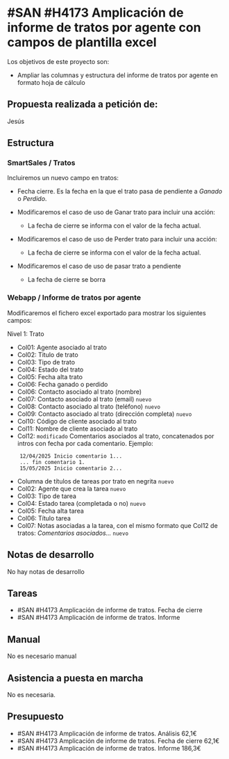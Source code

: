 # #SAN #H4173 Amplicación de informe de tratos por agente con campos de plantilla excel

Los objetivos de este proyecto son:
+ Ampliar las columnas y estructura del informe de tratos por agente en formato hoja de cálculo

## Propuesta realizada a petición de:
Jesús

## Estructura

### SmartSales / Tratos
Incluiremos un nuevo campo en tratos:
+ Fecha cierre. Es la fecha en la que el trato pasa de pendiente a _Ganado_ o _Perdido_.

+ Modificaremos el caso de uso de Ganar trato para incluir una acción:
    + La fecha de cierre se informa con el valor de la fecha actual.

+ Modificaremos el caso de uso de Perder trato para incluir una acción:
    + La fecha de cierre se informa con el valor de la fecha actual.

+ Modificaremos el caso de uso de pasar trato a pendiente
    + La fecha de cierre se borra

### Webapp / Informe de tratos por agente
Modificaremos el fichero excel exportado para mostrar los siguientes campos:

Nivel 1: Trato

+ Col01: Agente asociado al trato
+ Col02: Titulo de trato
+ Col03: Tipo de trato
+ Col04: Estado del trato
+ Col05: Fecha alta trato
+ Col06: Fecha ganado o perdido
+ Col06: Contacto asociado al trato (nombre)
+ Col07: Contacto asociado al trato (email) `nuevo`
+ Col08: Contacto asociado al trato (teléfono) `nuevo`
+ Col09: Contacto asociado al trato (dirección completa) `nuevo`
+ Col10: Código de cliente asociado al trato
+ Col11: Nombre de cliente asociado al trato
+ Col12: `modificado` Comentarios asociados al trato, concatenados por intros con fecha por cada comentario. Ejemplo:

```
    12/04/2025 Inicio comentario 1...
    ... fin comentario 1.
    15/05/2025 Inicio comentario 2...
```

+ Columna de títulos de tareas por trato en negrita `nuevo`
+ Col02: Agente que crea la tarea `nuevo`
+ Col03: Tipo de tarea
+ Col04: Estado tarea (completada o no) `nuevo`
+ Col05: Fecha alta tarea
+ Col06: Título tarea
+ Col07: Notas asociadas a la tarea, con el mismo formato que Col12 de tratos: _Comentarios asociados..._ `nuevo`


## Notas de desarrollo
No hay notas de desarrollo



## Tareas
* #SAN #H4173 Amplicación de informe de tratos. Fecha de cierre
* #SAN #H4173 Amplicación de informe de tratos. Informe


## Manual
No es necesario manual

## Asistencia a puesta en marcha
No es necesaria.

## Presupuesto
* #SAN #H4173 Amplicación de informe de tratos. Análisis 62,1€
* #SAN #H4173 Amplicación de informe de tratos. Fecha de cierre 62,1€
* #SAN #H4173 Amplicación de informe de tratos. Informe 186,3€
